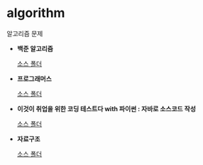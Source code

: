 # algorithm

알고리즘 문제

- **백준 알고리즘**  
  
  [소스 폴더](./src/com/soap/baekjoon) 
  
- **프로그래머스**  
  
  [소스 폴더](./src/com/soap/programmers) 
  
- **이것이 취업을 위한 코딩 테스트다 with 파이썬 : 자바로 소스코드 작성**
  
  [소스 폴더](./src/com/soap/ndb) 

- **자료구조**
  
  [소스 폴더](./src/com/soap/data_structure) 

